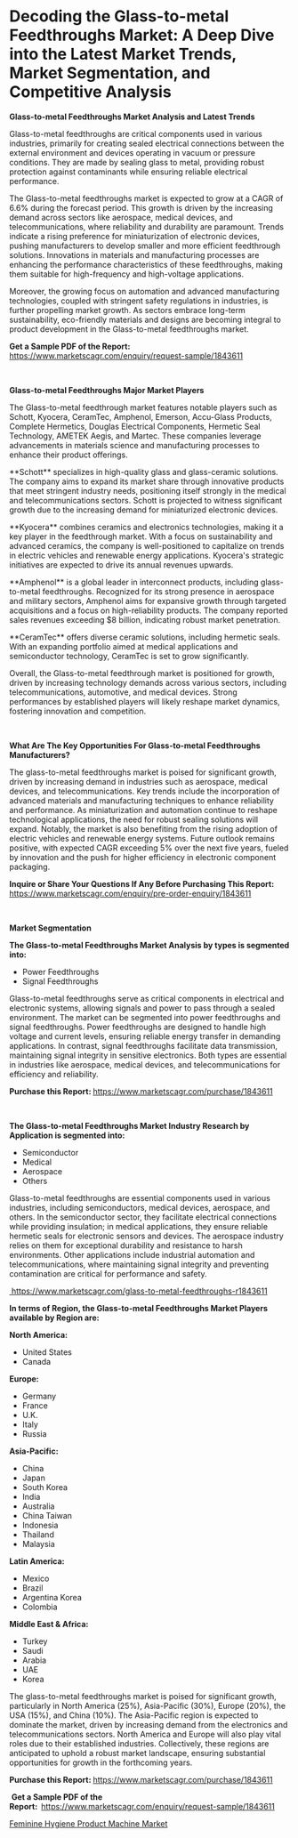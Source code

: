 <p><h1>Decoding the Glass-to-metal Feedthroughs Market: A Deep Dive into the Latest Market Trends, Market Segmentation, and Competitive Analysis</h1></p><p><strong>Glass-to-metal Feedthroughs Market Analysis and Latest Trends</strong></p>
<p><p>Glass-to-metal feedthroughs are critical components used in various industries, primarily for creating sealed electrical connections between the external environment and devices operating in vacuum or pressure conditions. They are made by sealing glass to metal, providing robust protection against contaminants while ensuring reliable electrical performance.</p><p>The Glass-to-metal feedthroughs market is expected to grow at a CAGR of 6.6% during the forecast period. This growth is driven by the increasing demand across sectors like aerospace, medical devices, and telecommunications, where reliability and durability are paramount. Trends indicate a rising preference for miniaturization of electronic devices, pushing manufacturers to develop smaller and more efficient feedthrough solutions. Innovations in materials and manufacturing processes are enhancing the performance characteristics of these feedthroughs, making them suitable for high-frequency and high-voltage applications. </p><p>Moreover, the growing focus on automation and advanced manufacturing technologies, coupled with stringent safety regulations in industries, is further propelling market growth. As sectors embrace long-term sustainability, eco-friendly materials and designs are becoming integral to product development in the Glass-to-metal feedthroughs market.</p></p>
<p><strong>Get a Sample PDF of the Report:&nbsp;</strong> <a href="https://www.marketscagr.com/enquiry/request-sample/1843611?utm_campaign=3019&utm_medium=2&utm_source=Github&utm_content=ia&utm_term=12042025&utm_id=glass-to-metal-feedthroughs">https://www.marketscagr.com/enquiry/request-sample/1843611</a></p>
<p>&nbsp;</p>
<p><strong>Glass-to-metal Feedthroughs Major Market Players</strong></p>
<p><p>The Glass-to-metal feedthrough market features notable players such as Schott, Kyocera, CeramTec, Amphenol, Emerson, Accu-Glass Products, Complete Hermetics, Douglas Electrical Components, Hermetic Seal Technology, AMETEK Aegis, and Martec. These companies leverage advancements in materials science and manufacturing processes to enhance their product offerings.</p><p>**Schott** specializes in high-quality glass and glass-ceramic solutions. The company aims to expand its market share through innovative products that meet stringent industry needs, positioning itself strongly in the medical and telecommunications sectors. Schott is projected to witness significant growth due to the increasing demand for miniaturized electronic devices.</p><p>**Kyocera** combines ceramics and electronics technologies, making it a key player in the feedthrough market. With a focus on sustainability and advanced ceramics, the company is well-positioned to capitalize on trends in electric vehicles and renewable energy applications. Kyocera's strategic initiatives are expected to drive its annual revenues upwards.</p><p>**Amphenol** is a global leader in interconnect products, including glass-to-metal feedthroughs. Recognized for its strong presence in aerospace and military sectors, Amphenol aims for expansive growth through targeted acquisitions and a focus on high-reliability products. The company reported sales revenues exceeding $8 billion, indicating robust market penetration.</p><p>**CeramTec** offers diverse ceramic solutions, including hermetic seals. With an expanding portfolio aimed at medical applications and semiconductor technology, CeramTec is set to grow significantly. </p><p>Overall, the Glass-to-metal feedthrough market is positioned for growth, driven by increasing technology demands across various sectors, including telecommunications, automotive, and medical devices. Strong performances by established players will likely reshape market dynamics, fostering innovation and competition.</p></p>
<p>&nbsp;</p>
<p><strong>What Are The Key Opportunities For Glass-to-metal Feedthroughs Manufacturers?</strong></p>
<p><p>The glass-to-metal feedthroughs market is poised for significant growth, driven by increasing demand in industries such as aerospace, medical devices, and telecommunications. Key trends include the incorporation of advanced materials and manufacturing techniques to enhance reliability and performance. As miniaturization and automation continue to reshape technological applications, the need for robust sealing solutions will expand. Notably, the market is also benefiting from the rising adoption of electric vehicles and renewable energy systems. Future outlook remains positive, with expected CAGR exceeding 5% over the next five years, fueled by innovation and the push for higher efficiency in electronic component packaging.</p></p>
<p><strong>Inquire or Share Your Questions If Any Before Purchasing This Report:</strong> <a href="https://www.marketscagr.com/enquiry/pre-order-enquiry/1843611?utm_campaign=3019&utm_medium=2&utm_source=Github&utm_content=ia&utm_term=12042025&utm_id=glass-to-metal-feedthroughs">https://www.marketscagr.com/enquiry/pre-order-enquiry/1843611</a></p>
<p>&nbsp;</p>
<p><strong>Market Segmentation</strong></p>
<p><strong>The Glass-to-metal Feedthroughs Market Analysis by types is segmented into:</strong></p>
<p><ul><li>Power Feedthroughs</li><li>Signal Feedthroughs</li></ul></p>
<p><p>Glass-to-metal feedthroughs serve as critical components in electrical and electronic systems, allowing signals and power to pass through a sealed environment. The market can be segmented into power feedthroughs and signal feedthroughs. Power feedthroughs are designed to handle high voltage and current levels, ensuring reliable energy transfer in demanding applications. In contrast, signal feedthroughs facilitate data transmission, maintaining signal integrity in sensitive electronics. Both types are essential in industries like aerospace, medical devices, and telecommunications for efficiency and reliability.</p></p>
<p><strong>Purchase this Report:&nbsp;</strong><a href="https://www.marketscagr.com/purchase/1843611?utm_campaign=3019&utm_medium=2&utm_source=Github&utm_content=ia&utm_term=12042025&utm_id=glass-to-metal-feedthroughs">https://www.marketscagr.com/purchase/1843611</a></p>
<p>&nbsp;</p>
<p><strong>The Glass-to-metal Feedthroughs Market Industry Research by Application is segmented into:</strong></p>
<p><ul><li>Semiconductor</li><li>Medical</li><li>Aerospace</li><li>Others</li></ul></p>
<p><p>Glass-to-metal feedthroughs are essential components used in various industries, including semiconductors, medical devices, aerospace, and others. In the semiconductor sector, they facilitate electrical connections while providing insulation; in medical applications, they ensure reliable hermetic seals for electronic sensors and devices. The aerospace industry relies on them for exceptional durability and resistance to harsh environments. Other applications include industrial automation and telecommunications, where maintaining signal integrity and preventing contamination are critical for performance and safety.</p></p>
<p><a href="https://www.marketscagr.com/glass-to-metal-feedthroughs-r1843611?utm_campaign=3019&utm_medium=2&utm_source=Github&utm_content=ia&utm_term=12042025&utm_id=glass-to-metal-feedthroughs">&nbsp;https://www.marketscagr.com/glass-to-metal-feedthroughs-r1843611</a></p>
<p><strong>In terms of Region, the Glass-to-metal Feedthroughs Market Players available by Region are:</strong></p>
<p>
    <p> <strong> North America: </strong>
        <ul>
            <li>United States</li>
            <li>Canada</li>
        </ul>
        </p> 
    <p> <strong> Europe: </strong>
        <ul>
            <li>Germany</li>
            <li>France</li>
            <li>U.K.</li>
            <li>Italy</li>
            <li>Russia</li>
        </ul>
        </p> 
    <p> <strong> Asia-Pacific: </strong>
        <ul>
            <li>China</li>
            <li>Japan</li>
            <li>South Korea</li>
            <li>India</li>
            <li>Australia</li>
            <li>China Taiwan</li>
            <li>Indonesia</li>
            <li>Thailand</li>
            <li>Malaysia</li>
        </ul>
        </p> 
    <p> <strong> Latin America: </strong>
        <ul>
            <li>Mexico</li>
            <li>Brazil</li>
            <li>Argentina Korea</li>
            <li>Colombia</li>
        </ul>
        </p> 
    <p> <strong> Middle East & Africa: </strong>
        <ul>
            <li>Turkey</li>
            <li>Saudi</li>
            <li>Arabia</li>
            <li>UAE</li>
            <li>Korea</li>
        </ul>
    </p>
    </p>
<p><p>The glass-to-metal feedthroughs market is poised for significant growth, particularly in North America (25%), Asia-Pacific (30%), Europe (20%), the USA (15%), and China (10%). The Asia-Pacific region is expected to dominate the market, driven by increasing demand from the electronics and telecommunications sectors. North America and Europe will also play vital roles due to their established industries. Collectively, these regions are anticipated to uphold a robust market landscape, ensuring substantial opportunities for growth in the forthcoming years.</p></p>
<p><strong>Purchase this Report: </strong><a href="https://www.marketscagr.com/purchase/1843611?utm_campaign=3019&utm_medium=2&utm_source=Github&utm_content=ia&utm_term=12042025&utm_id=glass-to-metal-feedthroughs">https://www.marketscagr.com/purchase/1843611</a></p>
<p>&nbsp;<strong>Get a Sample PDF of the Report:&nbsp;&nbsp;</strong><a href="https://www.marketscagr.com/enquiry/request-sample/1843611?utm_campaign=3019&utm_medium=2&utm_source=Github&utm_content=ia&utm_term=12042025&utm_id=glass-to-metal-feedthroughs">https://www.marketscagr.com/enquiry/request-sample/1843611</a></p>
<p><strong></strong></p>
<p><p><a href="https://github.com/djarixneoza/Market-Research-Report-List-1/blob/main/feminine-hygiene-product-machine-market.md?utm_campaign=3019&utm_medium=2&utm_source=Github&utm_content=ia&utm_term=12042025&utm_id=glass-to-metal-feedthroughs">Feminine Hygiene Product Machine Market</a></p></p>